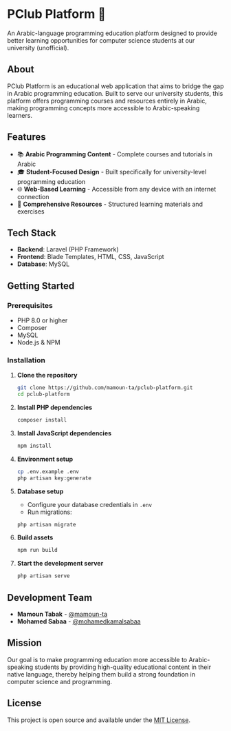 # PClub Platform 🚀

An Arabic-language programming education platform designed to provide better learning opportunities for computer science students at our university (unofficial).

## About

PClub Platform is an educational web application that aims to bridge the gap in Arabic programming education. Built to serve our university students, this platform offers programming courses and resources entirely in Arabic, making programming concepts more accessible to Arabic-speaking learners.

## Features

- 📚 **Arabic Programming Content** - Complete courses and tutorials in Arabic
- 🎓 **Student-Focused Design** - Built specifically for university-level programming education  
- 🌐 **Web-Based Learning** - Accessible from any device with an internet connection
- 📖 **Comprehensive Resources** - Structured learning materials and exercises

## Tech Stack

- **Backend**: Laravel (PHP Framework)
- **Frontend**: Blade Templates, HTML, CSS, JavaScript
- **Database**: MySQL

## Getting Started

### Prerequisites

- PHP 8.0 or higher
- Composer
- MySQL
- Node.js & NPM

### Installation

1. **Clone the repository**
   ```bash
   git clone https://github.com/mamoun-ta/pclub-platform.git
   cd pclub-platform
   ```

2. **Install PHP dependencies**
   ```bash
   composer install
   ```

3. **Install JavaScript dependencies**
   ```bash
   npm install
   ```

4. **Environment setup**
   ```bash
   cp .env.example .env
   php artisan key:generate
   ```

5. **Database setup**
   - Configure your database credentials in `.env`
   - Run migrations:
   ```bash
   php artisan migrate
   ```

6. **Build assets**
   ```bash
   npm run build
   ```

7. **Start the development server**
   ```bash
   php artisan serve
   ```



## Development Team

- **Mamoun Tabak** - [@mamoun-ta](https://github.com/mamoun-ta)
- **Mohamed Sabaa** - [@mohamedkamalsabaa](https://github.com/mohamedkamalsabaa)

## Mission

Our goal is to make programming education more accessible to Arabic-speaking students by providing high-quality educational content in their native language, thereby helping them build a strong foundation in computer science and programming.

## License

This project is open source and available under the [MIT License](LICENSE).
